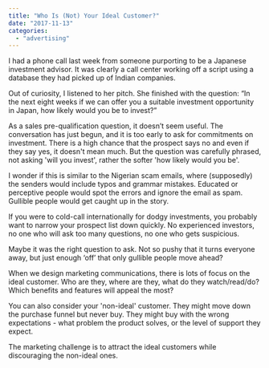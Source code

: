 ```yaml
---
title: "Who Is (Not) Your Ideal Customer?"
date: "2017-11-13"
categories: 
  - "advertising"
---
```


I had a phone call last week from someone purporting to be a Japanese investment advisor. It was clearly a call center working off a script using a database they had picked up of Indian companies.

Out of curiosity, I listened to her pitch. She finished with the question: “In the next eight weeks if we can offer you a suitable investment opportunity in Japan, how likely would you be to invest?”

As a sales pre-qualification question, it doesn’t seem useful. The conversation has just begun, and it is too early to ask for commitments on investment. There is a high chance that the prospect says no and even if they say yes, it doesn't mean much. But the question was carefully phrased, not asking 'will you invest', rather the softer 'how likely would you be'.

I wonder if this is similar to the Nigerian scam emails, where (supposedly) the senders would include typos and grammar mistakes. Educated or perceptive people would spot the errors and ignore the email as spam. Gullible people would get caught up in the story.

If you were to cold-call internationally for dodgy investments, you probably want to narrow your prospect list down quickly. No experienced investors, no one who will ask too many questions, no one who gets suspicious.

Maybe it was the right question to ask. Not so pushy that it turns everyone away, but just enough ‘off’ that only gullible people move ahead?

When we design marketing communications, there is lots of focus on the ideal customer. Who are they, where are they, what do they watch/read/do? Which benefits and features will appeal the most?

You can also consider your 'non-ideal' customer. They might move down the purchase funnel but never buy. They might buy with the wrong expectations - what problem the product solves, or the level of support they expect.

The marketing challenge is to attract the ideal customers while discouraging the non-ideal ones.
